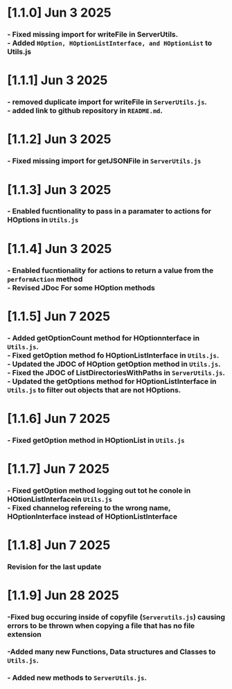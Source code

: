 # [1.1.0] Jun 3 2025
### - Fixed missing import for writeFile in ServerUtils. <br> - Added ```HOption, HOptionListInterface, and HOptionList``` to Utils.js

# [1.1.1] Jun 3 2025
### - removed duplicate import for writeFile in ```ServerUtils.js```. <br> - added link to github repository in ```README.md```.

# [1.1.2] Jun 3 2025
### - Fixed missing import for getJSONFile in ```ServerUtils.js```

# [1.1.3] Jun 3 2025
### - Enabled fucntionality to pass in a paramater to actions for HOptions in ```Utils.js```

# [1.1.4] Jun 3 2025
### - Enabled fucntionality for actions to return a value from the ```performAction``` method <br> - Revised JDoc For some HOption methods

# [1.1.5] Jun 7 2025
### - Added getOptionCount method for HOptionnterface in ```Utils.js```. <br> - Fixed getOption method fo HOptionListInterface in ```Utils.js```.<br> - Updated the JDOC of HOption getOption method in ```Utils.js```. <br> - Fixed the JDOC of ListDirectoriesWithPaths in ```ServerUtils.js```.<br> - Updated the getOptions method for HOptionListInterface in ```Utils.js``` to filter out objects that are not HOptions.

# [1.1.6] Jun 7 2025
### - Fixed getOption method in HOptionList in ```Utils.js```

# [1.1.7] Jun 7 2025
### - Fixed getOption method logging out tot he conole in HOtionListInterfacein ```Utils.js```<br>- Fixed channelog refereing to the wrong name, HOptionInterface instead of HOptionListInterface

# [1.1.8] Jun 7 2025
### Revision for the last update

# [1.1.9] Jun 28 2025
### -Fixed bug occuring inside of copyfile (```Serverutils.js```) causing errors to be thrown when copying a file that has no file extension <br><br>-Added many new Functions, Data structures and Classes to ```Utils.js```.<br><br>- Added new methods to ```ServerUtils.js```.
